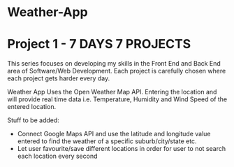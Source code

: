 # Weather-App
# Project 1 - 7 DAYS 7 PROJECTS

This series focuses on developing my skills in the Front End and Back End area of Software/Web Development.
Each project is carefully chosen where each project gets harder every day.

Weather App
Uses the Open Weather Map API. Entering the location and will provide real time data i.e. Temperature, Humidity and Wind Speed of the entered location.


Stuff to be added:
- Connect Google Maps API and use the latitude and longitude value entered to find the weather of a specific suburb/city/state etc.
- Let user favourite/save different locations in order for user to not search each location every second
